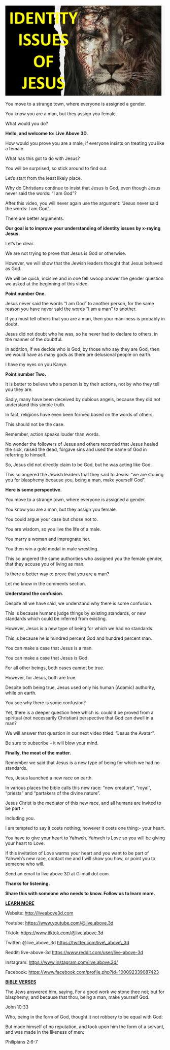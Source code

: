 ![cover photo](./cover.jpg "cover-photo")

You move to a strange town, where everyone is assigned a gender.

You know you are a man, but they assign you female.

What would you do?

**Hello, and welcome to: Live Above 3D.**

How would you prove you are a male, if everyone insists on treating you
like a female.

What has this got to do with Jesus?

You will be surprised, so stick around to find out.

Let’s start from the least likely place.

Why do Christians continue to insist that Jesus is God, even though
Jesus never said the words: “I am God”?

After this video, you will never again use the argument: “Jesus never
said the words: I am God”.

There are better arguments.

**Our goal is to improve your understanding of identity issues by
x-raying Jesus.**

Let’s be clear.

We are not trying to prove that Jesus is God or otherwise.

However, we will show that the Jewish leaders thought that Jesus behaved
as God.

We will be quick, incisive and in one fell swoop answer the gender
question we asked at the beginning of this video.

**Point number One.**

Jesus never said the words “I am God” to another person, for the same
reason you have never said the words “I am a man” to another.

If you must tell others that you are a man, then your man-ness is
probably in doubt.

Jesus did not doubt who he was, so he never had to declare to others, in
the manner of the doubtful.

In addition, if we decide who is God, by those who say they are God,
then we would have as many gods as there are delusional people on earth.

I have my eyes on you Kanye.

**Point number Two.**

It is better to believe who a person is by their actions, not by who
they tell you they are.

Sadly, many have been deceived by dubious angels, because they did not
understand this simple truth.

In fact, religions have even been formed based on the words of others.

This should not be the case.

Remember, action speaks louder than words.

No wonder the followers of Jesus and others recorded that Jesus healed
the sick, raised the dead, forgave sins and used the name of God in
referring to himself.

So, Jesus did not directly claim to be God, but he was acting like God.

This so angered the Jewish leaders that they said to Jesus: “we are
stoning you for blasphemy because you, being a man, make yourself God”.

**Here is some perspective.**

You move to a strange town, where everyone is assigned a gender.

You know you are a man, but they assign you female.

You could argue your case but chose not to.

You are wisdom, so you live the life of a male.

You marry a woman and impregnate her.

You then win a gold medal in male wrestling.

This so angered the same authorities who assigned you the female gender,
that they accuse you of living as man.

Is there a better way to prove that you are a man?

Let me know in the comments section.

**Understand the confusion.**

Despite all we have said, we understand why there is some confusion.

This is because humans judge things by existing standards, or new
standards which could be inferred from existing.

However, Jesus is a new type of being for which we had no standards.

This is because he is hundred percent God and hundred percent man.

You can make a case that Jesus is a man.

You can make a case that Jesus is God.

For all other beings, both cases cannot be true.

However, for Jesus, both are true.

Despite both being true, Jesus used only his human (Adamic) authority,
while on earth.

You see why there is some confusion?

Yet, there is a deeper question here which is: could it be proved from a
spiritual (not necessarily Christian) perspective that God can dwell in
a man?

We will answer that question in our next video titled: “Jesus the
Avatar”.

Be sure to subscribe – it will blow your mind.

**Finally, the meat of the matter.**

Remember we said that Jesus is a new type of being for which we had no
standards.

Yes, Jesus launched a new race on earth.

In various places the bible calls this new race: “new creature”,
“royal”, “priests” and “partakers of the divine nature”.

Jesus Christ is the mediator of this new race, and all humans are
invited to be part -

Including you.

I am tempted to say it costs nothing; however it costs one thing:- your
heart.

You have to give your heart to Yahweh. Yahweh is Love so you will be
giving your heart to Love.

If this invitation of Love warms your heart and you want to be part of
Yahweh’s new race, contact me and I will show you how, or point you to
someone who will.

Send an email to live above 3D at G-mail dot com.

**Thanks for listening.**

**Share this with someone who needs to know. Follow us to learn more.**

**<u>LEARN MORE</u>**

Website: <http://liveabove3d.com>

Youtube:
[<u>https://www.youtube.com/@live.above.3d</u>](https://www.youtube.com/@live.above.3d)

Tiktok:
[<u>https://www.tiktok.com/@live.above.3d</u>](https://www.tiktok.com/@live.above.3d)

Twitter: @live\_above\_3d
[<u>https://twitter.com/live\_above\_3d</u>](https://twitter.com/live_above_3d)

Reddit: live-above-3d <https://www.reddit.com/user/live-above-3d>

Instagram: <https://www.instagram.com/live.above.3d/>

Facebook:
[<u>https://www.facebook.com/profile.php?id=100092339087423</u>](https://www.facebook.com/profile.php?id=100092339087423)

**<u>BIBLE VERSES</u>**

The Jews answered him, saying, For a good work we stone thee not; but
for blasphemy; and because that thou, being a man, make yourself God.

John 10:33

Who, being in the form of God, thought it not robbery to be equal with
God:

But made himself of no reputation, and took upon him the form of a
servant, and was made in the likeness of men:

Philipians 2:6-7
